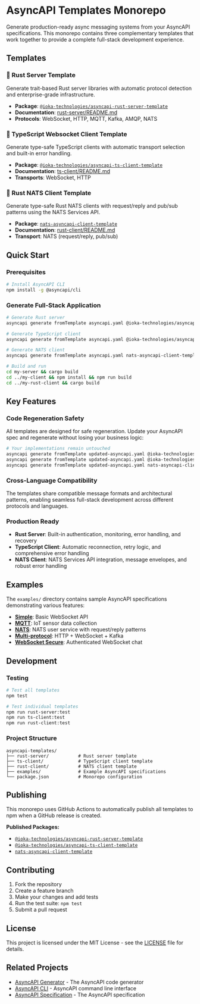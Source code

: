 # AsyncAPI Templates Monorepo

Generate production-ready async messaging systems from your AsyncAPI specifications. This monorepo contains three complementary templates that work together to provide a complete full-stack development experience.

## Templates

### 🦀 Rust Server Template

Generate trait-based Rust server libraries with automatic protocol detection and enterprise-grade infrastructure.

- **Package**: [`@ioka-technologies/asyncapi-rust-server-template`](https://www.npmjs.com/package/@ioka-technologies/asyncapi-rust-server-template)
- **Documentation**: [rust-server/README.md](./rust-server/README.md)
- **Protocols**: WebSocket, HTTP, MQTT, Kafka, AMQP, NATS

### 📱 TypeScript Websocket Client Template

Generate type-safe TypeScript clients with automatic transport selection and built-in error handling.

- **Package**: [`@ioka-technologies/asyncapi-ts-client-template`](https://www.npmjs.com/package/@ioka-technologies/asyncapi-ts-client-template)
- **Documentation**: [ts-client/README.md](./ts-client/README.md)
- **Transports**: WebSocket, HTTP

### 🚀 Rust NATS Client Template

Generate type-safe Rust NATS clients with request/reply and pub/sub patterns using the NATS Services API.

- **Package**: [`nats-asyncapi-client-template`](https://www.npmjs.com/package/nats-asyncapi-client-template)
- **Documentation**: [rust-client/README.md](./rust-client/README.md)
- **Transport**: NATS (request/reply, pub/sub)

## Quick Start

### Prerequisites

```bash
# Install AsyncAPI CLI
npm install -g @asyncapi/cli
```

### Generate Full-Stack Application

```bash
# Generate Rust server
asyncapi generate fromTemplate asyncapi.yaml @ioka-technologies/asyncapi-rust-server-template -o my-server

# Generate TypeScript client
asyncapi generate fromTemplate asyncapi.yaml @ioka-technologies/asyncapi-ts-client-template -o my-client

# Generate NATS client
asyncapi generate fromTemplate asyncapi.yaml nats-asyncapi-client-template -o my-rust-client

# Build and run
cd my-server && cargo build
cd ../my-client && npm install && npm run build
cd ../my-rust-client && cargo build
```

## Key Features

### Code Regeneration Safety

All templates are designed for safe regeneration. Update your AsyncAPI spec and regenerate without losing your business logic:

```bash
# Your implementations remain untouched
asyncapi generate fromTemplate updated-asyncapi.yaml @ioka-technologies/asyncapi-rust-server-template -o my-server --force-write
asyncapi generate fromTemplate updated-asyncapi.yaml @ioka-technologies/asyncapi-ts-client-template -o my-client --force-write
asyncapi generate fromTemplate updated-asyncapi.yaml nats-asyncapi-client-template -o my-rust-client --force-write
```

### Cross-Language Compatibility

The templates share compatible message formats and architectural patterns, enabling seamless full-stack development across different protocols and languages.

### Production Ready

- **Rust Server**: Built-in authentication, monitoring, error handling, and recovery
- **TypeScript Client**: Automatic reconnection, retry logic, and comprehensive error handling
- **NATS Client**: NATS Services API integration, message envelopes, and robust error handling

## Examples

The `examples/` directory contains sample AsyncAPI specifications demonstrating various features:

- **[Simple](./examples/simple/)**: Basic WebSocket API
- **[MQTT](./examples/mqtt/)**: IoT sensor data collection
- **[NATS](./examples/nats/)**: NATS user service with request/reply patterns
- **[Multi-protocol](./examples/multi-protocol/)**: HTTP + WebSocket + Kafka
- **[WebSocket Secure](./examples/websocket-secure/)**: Authenticated WebSocket chat

## Development

### Testing

```bash
# Test all templates
npm test

# Test individual templates
npm run rust-server:test
npm run ts-client:test
npm run rust-client:test
```

### Project Structure

```
asyncapi-templates/
├── rust-server/           # Rust server template
├── ts-client/             # TypeScript client template
├── rust-client/           # NATS client template
├── examples/              # Example AsyncAPI specifications
└── package.json           # Monorepo configuration
```

## Publishing

This monorepo uses GitHub Actions to automatically publish all templates to npm when a GitHub release is created.

**Published Packages:**

- [`@ioka-technologies/asyncapi-rust-server-template`](https://www.npmjs.com/package/@ioka-technologies/asyncapi-rust-server-template)
- [`@ioka-technologies/asyncapi-ts-client-template`](https://www.npmjs.com/package/@ioka-technologies/asyncapi-ts-client-template)
- [`nats-asyncapi-client-template`](https://www.npmjs.com/package/nats-asyncapi-client-template)

## Contributing

1. Fork the repository
2. Create a feature branch
3. Make your changes and add tests
4. Run the test suite: `npm test`
5. Submit a pull request

## License

This project is licensed under the MIT License - see the [LICENSE](LICENSE) file for details.

## Related Projects

- [AsyncAPI Generator](https://github.com/asyncapi/generator) - The AsyncAPI code generator
- [AsyncAPI CLI](https://github.com/asyncapi/cli) - AsyncAPI command line interface
- [AsyncAPI Specification](https://github.com/asyncapi/spec) - The AsyncAPI specification
